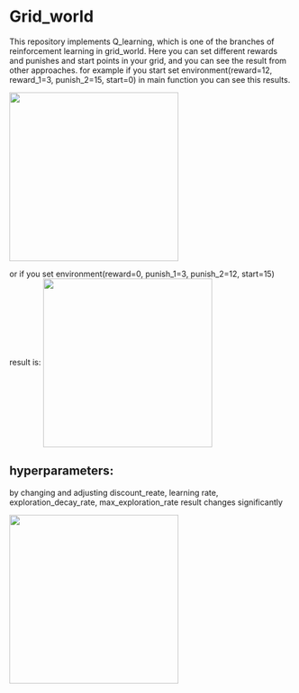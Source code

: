 # Grid_world

This repository implements Q_learning, which is one of the branches of reinforcement learning in grid_world. Here you can set different rewards and punishes and start points in your grid, and you can see the result from other approaches.
for example if you start set environment(reward=12, reward_1=3, punish_2=15, start=0) in main function you can see this results.

<img src="https://user-images.githubusercontent.com/54494078/128131181-a0afb97e-fdd3-4e28-ac9f-cfd7d8c5f790.png" width="300" height="300" align = 'center' >

or if you set environment(reward=0, punish_1=3, punish_2=12, start=15) result is:
<img src="https://user-images.githubusercontent.com/54494078/128131601-df776a7e-a9a0-4b99-bcb4-4ca0a3718ab7.png" width="300" height="300" align = 'center' >

## hyperparameters:
by changing and adjusting discount_reate, learning rate, exploration_decay_rate, max_exploration_rate result changes significantly

<img src="https://user-images.githubusercontent.com/54494078/128131916-27373a98-158d-4449-90d7-a33fd5de00de.png" width="300" height="300" align = 'center' >
